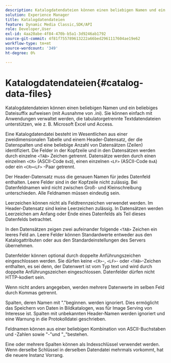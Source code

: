 ```yaml
---
description: Katalogdatendateien können einen beliebigen Namen und ein beliebiges Dateisuffix aufweisen (mit Ausnahme von .ini). Sie können einfach mit Anwendungen verwaltet werden, die tabulatorgetrennte Textdatendateien unterstützen, wie z. B. Microsoft Excel und Access.
solution: Experience Manager
title: Katalogdatendateien
feature: Dynamic Media Classic,SDK/API
role: Developer,User
exl-id: 4aa20abe-4f84-470b-b5a1-3d9246ab1792
source-git-commit: 4f81f755789613222a66bed2961117604ae19e62
workflow-type: tm+mt
source-wordcount: '349'
ht-degree: 0%

---
```


# Katalogdatendateien{#catalog-data-files}

Katalogdatendateien können einen beliebigen Namen und ein beliebiges Dateisuffix aufweisen (mit Ausnahme von .ini). Sie können einfach mit Anwendungen verwaltet werden, die tabulatorgetrennte Textdatendateien unterstützen, wie z. B. Microsoft Excel und Access.

Eine Katalogdatendatei besteht im Wesentlichen aus einer zweidimensionalen Tabelle und einem Header-Datensatz, der die Datenspalten und eine beliebige Anzahl von Datensätzen (Zeilen) identifiziert. Die Felder in der Kopfzeile und in den Datensätzen werden durch einzelne `<TAB>` Zeichen getrennt. Datensätze werden durch einen einzelnen `<CR>` (ASCII-Code `0xD`), einen einzelnen `<LF>` (ASCII-Code `0xA`) oder ein `<CR><LF>` -Paar getrennt.

Der Header-Datensatz muss die genauen Namen für jedes Datenfeld enthalten. Leere Felder sind in der Kopfzeile nicht zulässig. Bei Datenfeldnamen wird nicht zwischen Groß- und Kleinschreibung unterschieden. Alle Feldnamen müssen eindeutig sein.

Leerzeichen können nicht als Feldtrennzeichen verwendet werden. Im Header-Datensatz sind keine Leerzeichen zulässig. In Datensätzen werden Leerzeichen am Anfang oder Ende eines Datenfelds als Teil dieses Datenfelds betrachtet.

In den Datensätzen zeigen zwei aufeinander folgende `<TAB>` Zeichen ein leeres Feld an. Leere Felder können Standardwerte entweder aus den Katalogattributen oder aus den Standardeinstellungen des Servers übernehmen.

Datenfelder können optional durch doppelte Anführungszeichen eingeschlossen werden. Sie dürfen keine `<CR>`-, `<LF>`- oder `<TAB>`-Zeichen enthalten, es sei denn, der Datenwert ist vom Typ text und wird durch doppelte Anführungszeichen eingeschlossen. Datenfelder dürfen nicht HTTP-kodiert sein.

Wenn nicht anders angegeben, werden mehrere Datenwerte im selben Feld durch Kommas getrennt.

Spalten, deren Namen mit &quot;.&quot;beginnen. werden ignoriert. Dies ermöglicht das Speichern von Daten in Bildkatalogen, was für Image Serving von Interesse ist. Spalten mit unbekannten Header-Namen werden ignoriert und eine Warnung in die Protokolldatei geschrieben.

Feldnamen können aus einer beliebigen Kombination von ASCII-Buchstaben und -Zahlen sowie &quot;-&quot;und &quot;_&quot;bestehen.

Eine oder mehrere Spalten können als Indexschlüssel verwendet werden. Wenn derselbe Schlüssel in derselben Datendatei mehrmals vorkommt, hat die neuere Instanz Vorrang.
